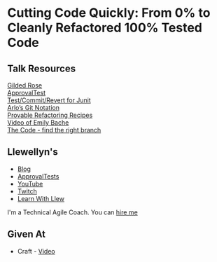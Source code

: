 # Cutting Code Quickly: From 0% to Cleanly Refactored 100% Tested Code

## Talk Resources
[Gilded Rose](https://github.com/emilybache/GildedRose-Refactoring-Kata)  
[ApprovalTest](https://github.com/Approvals)  
[Test/Commit/Revert for Junit](https://github.com/LarsEckart/tcr-extension)  
[Arlo’s Git Notation](https://github.com/RefactoringCombos)  
[Provable Refactoring Recipes](https://github.com/InnovatingTeams/provable-refactorings)  
[Video of Emily Bache](https://www.praqma.com/stories/advanced-testing-refactoring-techniques)  
[The Code - find the right branch](https://github.com/isidore/GildedRose_Demo/tree/2019DeliverAgile)  


## Llewellyn's<!-- include: llewellyn.md -->

* [Blog](https://llewellynfalco.blogspot.com/)
* [ApprovalTests](https://github.com/approvals/)
* [YouTube](https://www.youtube.com/user/isidoreus/videos)
* [Twitch](https://www.twitch.tv/llewellynfalco)
* [Learn With Llew](https://github.com/LearnWithLlew)

I'm a Technical Agile Coach. You can [hire me](http://llewellynfalco.blogspot.com/p/hire-me.html)
<!-- endInclude -->

## Given At
* Craft - [Video](https://www.youtube.com/watch?v=wp6oSVDdbXQ)
